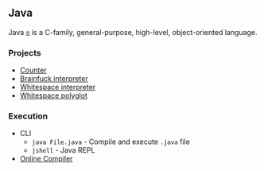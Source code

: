 ## Java

Java <sub><sup>[🌐](https://en.wikipedia.org/wiki/Java_(programming_language) 'Wikipedia')</sup></sub> is a C-family, general-purpose, high-level, object-oriented language.

### Projects

- [Counter](counter/)
- [Brainfuck interpreter](brainfuck-interpreter/)
- [Whitespace interpreter](whitespace-interpreter/)
- [Whitespace polyglot](whitespace-polyglot/)

### Execution

- CLI
  - `java File.java` - Compile and execute `.java` file
  - `jshell` - Java REPL
- [Online Compiler](https://www.jdoodle.com/online-java-compiler/)
